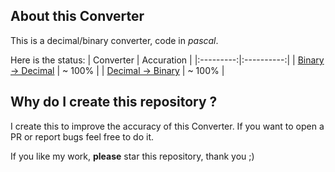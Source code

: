 ## About this Converter
This is a decimal/binary converter, code in _pascal_.

Here is the status:
| Converter | Accuration |
|:---------:|:----------:|
| [Binary -> Decimal](https://github.com/NguyenASang/Decimal-Binary_Converter/releases/download/v3.2.1/Binary_to_decimal.exe) | ~ 100% |
| [Decimal -> Binary](https://github.com/NguyenASang/Decimal-Binary_Converter/releases/download/v3.2.1/Decimal_to_binary.exe) | ~ 100% |

## Why do I create this repository ?
I create this to improve the accuracy of this Converter. If you want to open a PR or report bugs feel free to do it.

If you like my work, **please** star this repository, thank you ;)
